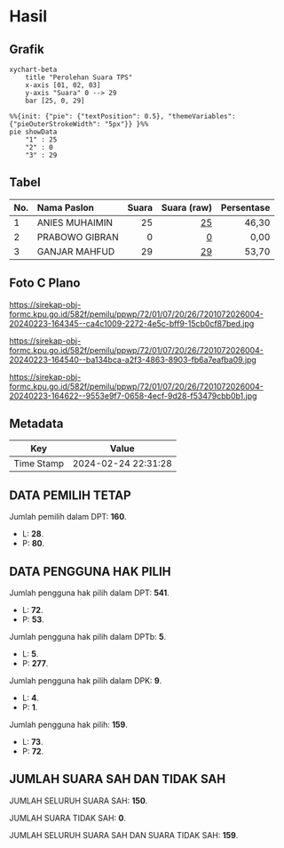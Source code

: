 # Hasil

## Grafik

```mermaid
xychart-beta
    title "Perolehan Suara TPS"
    x-axis [01, 02, 03]
    y-axis "Suara" 0 --> 29
    bar [25, 0, 29]
```

```mermaid
%%{init: {"pie": {"textPosition": 0.5}, "themeVariables": {"pieOuterStrokeWidth": "5px"}} }%%
pie showData
    "1" : 25
    "2" : 0
    "3" : 29
```

## Tabel

| No. | Nama Paslon    | Suara | Suara (raw) | Persentase |
|:--- |:-------------- | -----:| -----------:| ----------:|
| 1   | ANIES MUHAIMIN | 25    | [25][p-1]   | 46,30      |
| 2   | PRABOWO GIBRAN | 0     | [0][p-2]    | 0,00       |
| 3   | GANJAR MAHFUD  | 29    | [29][p-3]   | 53,70      |


[p-1]: https://github.com/gigit-pemilu/pemilu-2024-72-sulawesi-tengah/blob/main/pilpres/hitung-suara/sub/72-sulawesi-tengah/sub/01-banggai/sub/07-pagimana/sub/2026-siuna/sub/004-tps/sub/paslon-1.txt
[p-2]: https://github.com/gigit-pemilu/pemilu-2024-72-sulawesi-tengah/blob/main/pilpres/hitung-suara/sub/72-sulawesi-tengah/sub/01-banggai/sub/07-pagimana/sub/2026-siuna/sub/004-tps/sub/paslon-2.txt
[p-3]: https://github.com/gigit-pemilu/pemilu-2024-72-sulawesi-tengah/blob/main/pilpres/hitung-suara/sub/72-sulawesi-tengah/sub/01-banggai/sub/07-pagimana/sub/2026-siuna/sub/004-tps/sub/paslon-3.txt

## Foto C Plano

https://sirekap-obj-formc.kpu.go.id/582f/pemilu/ppwp/72/01/07/20/26/7201072026004-20240223-164345--ca4c1009-2272-4e5c-bff9-15cb0cf87bed.jpg

https://sirekap-obj-formc.kpu.go.id/582f/pemilu/ppwp/72/01/07/20/26/7201072026004-20240223-164540--ba134bca-a2f3-4863-8903-fb6a7eafba09.jpg

https://sirekap-obj-formc.kpu.go.id/582f/pemilu/ppwp/72/01/07/20/26/7201072026004-20240223-164622--9553e9f7-0658-4ecf-9d28-f53479cbb0b1.jpg


## Metadata

| Key        | Value               |
| ---------- | ------------------- |
| Time Stamp | 2024-02-24 22:31:28 |


## DATA PEMILIH TETAP

Jumlah pemilih dalam DPT: **160**.
 * L: **28**.
 * P: **80**.

## DATA PENGGUNA HAK PILIH

Jumlah pengguna hak pilih dalam DPT: **541**.
 * L: **72**.
 * P: **53**.

Jumlah pengguna hak pilih dalam DPTb: **5**.
 * L: **5**.
 * P: **277**.

Jumlah pengguna hak pilih dalam DPK: **9**.
 * L: **4**.
 * P: **1**.

Jumlah pengguna hak pilih: **159**.
 * L: **73**.
 * P: **72**.

## JUMLAH SUARA SAH DAN TIDAK SAH

JUMLAH SELURUH SUARA SAH: **150**.

JUMLAH SUARA TIDAK SAH: **0**.

JUMLAH SELURUH SUARA SAH DAN SUARA TIDAK SAH: **159**.


